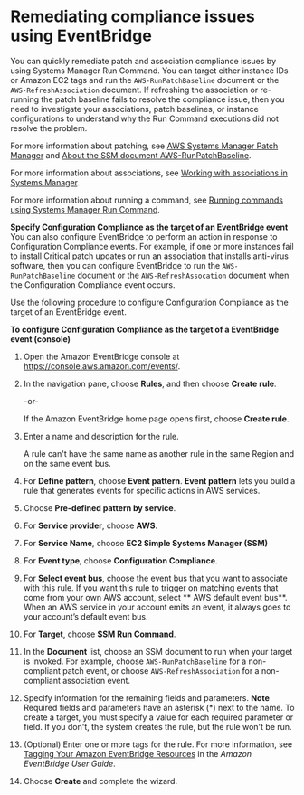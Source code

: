 # Remediating compliance issues using EventBridge<a name="sysman-compliance-fixing"></a>

You can quickly remediate patch and association compliance issues by using Systems Manager Run Command\. You can target either instance IDs or Amazon EC2 tags and run the `AWS-RunPatchBaseline` document or the `AWS-RefreshAssociation` document\. If refreshing the association or re\-running the patch baseline fails to resolve the compliance issue, then you need to investigate your associations, patch baselines, or instance configurations to understand why the Run Command executions did not resolve the problem\. 

For more information about patching, see [AWS Systems Manager Patch Manager](systems-manager-patch.md) and [About the SSM document AWS\-RunPatchBaseline](patch-manager-about-aws-runpatchbaseline.md)\.

For more information about associations, see [Working with associations in Systems Manager](sysman-state-assoceations.md)\.

For more information about running a command, see [Running commands using Systems Manager Run Command](run-command.md)\.

**Specify Configuration Compliance as the target of an EventBridge event**  
You can also configure EventBridge to perform an action in response to Configuration Compliance events\. For example, if one or more instances fail to install Critical patch updates or run an association that installs anti\-virus software, then you can configure EventBridge to run the `AWS-RunPatchBaseline` document or the `AWS-RefreshAssocation` document when the Configuration Compliance event occurs\. 

Use the following procedure to configure Configuration Compliance as the target of an EventBridge event\.

**To configure Configuration Compliance as the target of a EventBridge event \(console\)**

1. Open the Amazon EventBridge console at [https://console\.aws\.amazon\.com/events/](https://console.aws.amazon.com/events/)\.

1. In the navigation pane, choose **Rules**, and then choose **Create rule**\.

   \-or\-

   If the Amazon EventBridge home page opens first, choose **Create rule**\.

1. Enter a name and description for the rule\.

   A rule can't have the same name as another rule in the same Region and on the same event bus\.

1. For **Define pattern**, choose **Event pattern**\. **Event pattern** lets you build a rule that generates events for specific actions in AWS services\.

1. Choose **Pre\-defined pattern by service**\.

1. For **Service provider**, choose **AWS**\.

1. For **Service Name**, choose **EC2 Simple Systems Manager \(SSM\)**

1. For **Event type**, choose **Configuration Compliance**\.

1. For **Select event bus**, choose the event bus that you want to associate with this rule\. If you want this rule to trigger on matching events that come from your own AWS account, select ** AWS default event bus**\. When an AWS service in your account emits an event, it always goes to your account’s default event bus\. 

1. For **Target**, choose **SSM Run Command**\. 

1. In the **Document** list, choose an SSM document to run when your target is invoked\. For example, choose `AWS-RunPatchBaseline` for a non\-compliant patch event, or choose `AWS-RefreshAssociation` for a non\-compliant association event\.

1. Specify information for the remaining fields and parameters\.
**Note**  
Required fields and parameters have an asterisk \(\*\) next to the name\. To create a target, you must specify a value for each required parameter or field\. If you don't, the system creates the rule, but the rule won't be run\.

1. \(Optional\) Enter one or more tags for the rule\. For more information, see [Tagging Your Amazon EventBridge Resources](https://docs.aws.amazon.com/eventbridge/latest/userguide/eventbridge-tagging.html) in the *Amazon EventBridge User Guide*\.

1. Choose **Create** and complete the wizard\.